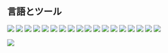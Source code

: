 ## 言語とツール
![](https://img.shields.io/badge/-JavaScript-black?style=for-the-badge&logo=javascript)
![](https://img.shields.io/badge/-Python-black?style=for-the-badge&logo=python&logoColor=ffd242)
![](https://img.shields.io/badge/-Django-black?style=for-the-badge&logo=django&logoColor=8855d6)
![](https://img.shields.io/badge/-Vue-black?style=for-the-badge&logo=vue.js&logoColor=3fba84)
![](https://img.shields.io/badge/-Nuxt-black?style=for-the-badge&logo=nuxt.js&logoColor=3bc58e)
![](https://img.shields.io/badge/-PHP-black?style=for-the-badge&logo=PHP)
![](https://img.shields.io/badge/-Linux-black?style=for-the-badge&logo=linux)
![](https://img.shields.io/badge/-Docker-black?style=for-the-badge&logo=docker&logoColor=3291e5)
![](https://img.shields.io/badge/-React-black?style=for-the-badge&logo=react&logoColor=61dafb)
![](https://img.shields.io/badge/-Wordpress-black?style=for-the-badge&logo=wordpress&logoColor=32373c)
![](https://img.shields.io/badge/-Apache-black?style=for-the-badge&logo=apache&logoColor=d10f19)
![](https://img.shields.io/badge/-Nginx-black?style=for-the-badge&logo=nginx&logoColor=2a974d)
![](https://img.shields.io/badge/-Jira-black?style=for-the-badge&logo=jira&logoColor=3184ff)
![](https://img.shields.io/badge/-Jenkins-black?style=for-the-badge&logo=jenkins&logoColor=cb3831)
![](https://img.shields.io/badge/-Postman-black?style=for-the-badge&logo=postman&logoColor=f66c36)
![](https://img.shields.io/badge/-Adobe-black?style=for-the-badge&logo=adobe&logoColor=f50f04)
![](https://img.shields.io/badge/-Git-black?style=for-the-badge&logo=git&logoColor=f05030)
![](https://img.shields.io/badge/-Bootstrap-black?style=for-the-badge&logo=bootstrap&logoColor=8855d6)

![](https://img.shields.io/badge/Welcome%20to-my%20page-38bd85?style=for-the-badge&)
